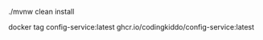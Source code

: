 


./mvnw clean install

docker tag config-service:latest ghcr.io/codingkiddo/config-service:latest


